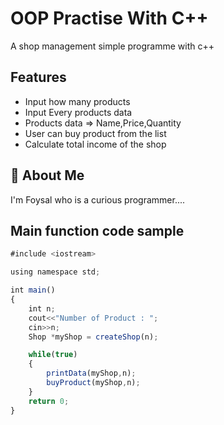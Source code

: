 
# OOP Practise With C++

A shop management simple programme with c++



## Features

- Input how many products
- Input Every products data
- Products data => Name,Price,Quantity
- User can buy product from the list
- Calculate total income of the shop



## 🚀 About Me
I'm Foysal who is a curious programmer....


## Main function code sample

```javascript
#include <iostream>

using namespace std;

int main()
{
    int n;
    cout<<"Number of Product : ";
    cin>>n;
    Shop *myShop = createShop(n);

    while(true)
    {
        printData(myShop,n);
        buyProduct(myShop,n);
    }
    return 0;
}
```


